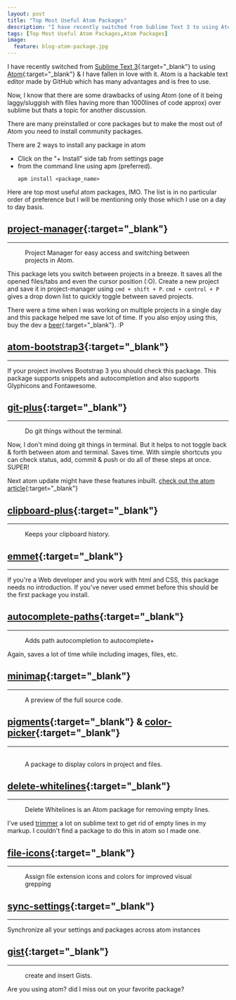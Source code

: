 ```yaml
---
layout: post
title: "Top Most Useful Atom Packages"
description: "I have recently switched from Sublime Text 3 to using Atom & I have fallen in love with it. Atom is a hackable text editor made by GitHub which has many advantages and is free to use."
tags: [Top Most Useful Atom Packages,Atom Packages]
image:
  feature: blog-atom-package.jpg
---
```


I have recently switched from [Sublime Text 3](https://www.sublimetext.com/3){:target="_blank"} to using [Atom](https://atom.io/){:target="_blank"} & I have fallen in love with it. Atom is a hackable text editor made by GitHub which has many advantages and is free to use.

Now, I know that there are some drawbacks of using Atom (one of it being laggy/sluggish with files having more than 1000lines of code approx) over sublime but thats a topic for another discussion.

There are many preinstalled or core packages but to make the most out of Atom you need to install community packages.

There are 2 ways to install any package in atom
* Click on the "+ Install" side tab from settings page
* from the command line using apm (preferred).
  ```terminal
  apm install <package_name>
  ```

Here are top most useful atom packages, IMO. The list is in no particular order of preference but I will be mentioning only those which I use on a day to day basis.

## [project-manager](https://atom.io/packages/project-manager){:target="_blank"}
---
<figure>
	<img src="https://i.github-camo.com/9f58c50dd32d6173bb555f1a0ca08c713d8a2f2a/68747470733a2f2f7261772e6769746875622e636f6d2f64616e69656c62726f64696e2f61746f6d2d70726f6a6563742d6d616e616765722f6d61737465722f70726f6a6563742d6d616e616765722e676966" alt="">
	<figcaption>Project Manager for easy access and switching between projects in Atom.</figcaption>
</figure>

This package lets you switch between projects in a breeze. It saves all the opened files/tabs and even the cursor position (:O). Create a new project and save it in project-manager using `cmd + shift + P`. `cmd + control + P` gives a drop down list to quickly toggle between saved projects.

There were a time when I was working on multiple projects in a single day and this package helped me save lot of time. If you also enjoy using this, buy the dev a [beer](https://atom.io/packages/project-manager){:target="_blank"}. :P


## [atom-bootstrap3](https://atom.io/packages/atom-bootstrap3){:target="_blank"}
---
If your project involves Bootstrap 3 you should check this package. This package supports snippets and autocompletion and also supports Glyphicons and Fontawesome.


## [git-plus](https://atom.io/packages/git-plus){:target="_blank"}
---
<figure>
	<img src="https://i.github-camo.com/78e2bafa5f9b3afdf47d7e02e3f949fea4801fc0/68747470733a2f2f7261772e67697468756275736572636f6e74656e742e636f6d2f616b6f6e77692f6769742d706c75732f6d61737465722f636f6d6d69742e676966" alt="">
	<figcaption>Do git things without the terminal.</figcaption>
</figure>
Now, I don't mind doing git things in terminal. But it helps to not toggle back & forth between atom and terminal. Saves time. With simple shortcuts you can check status, add, commit & push or do all of these steps at once. SUPER!

Next atom update might have these features inbuilt. [check out the atom article](http://blog.atom.io/2017/05/16/git-and-github-integration-comes-to-atom.html){:target="_blank"}


## [clipboard-plus](https://atom.io/packages/clipboard-plus){:target="_blank"}
---
<figure>
	<img src="https://i.github-camo.com/3e515033ac645bfe2e94d5d073176934e5254f66/687474703a2f2f692e6779617a6f2e636f6d2f34386366633636633866386237363636656662373333346439323866316139652e676966" alt="">
	<figcaption>Keeps your clipboard history.</figcaption>
</figure>


## [emmet](https://atom.io/packages/emmet){:target="_blank"}
---
If you're a Web developer and you work with html and CSS, this package needs no introduction. If you've never used emmet before this should be the first package you install.


## [autocomplete-paths](https://atom.io/packages/autocomplete-paths){:target="_blank"}
---
<figure>
	<img src="https://i.github-camo.com/7da86dc3d22c9dd1d1c47bcb36237720fd987764/687474703a2f2f73312e64697265637475706c6f61642e6e65742f696d616765732f3134303431312f70356b76696665362e676966" alt="">
	<figcaption>Adds path autocompletion to autocomplete+</figcaption>
</figure>
Again, saves a lot of time while including images, files, etc.


## [minimap](https://atom.io/packages/minimap){:target="_blank"}
---
<figure>
	<img src="https://i.github-camo.com/bb671dcf7706c32eb432472c2cd69d354f824661/68747470733a2f2f6769746875622e636f6d2f61746f6d2d6d696e696d61702f6d696e696d61702f626c6f622f6d61737465722f7265736f75726365732f73637265656e73686f742e706e673f7261773d74727565" alt="">
	<figcaption>A preview of the full source code.</figcaption>
</figure>


## [pigments](https://atom.io/packages/pigments){:target="_blank"} & [color-picker](https://atom.io/packages/color-picker){:target="_blank"}
---
<figure class="half">
	<img src="https://i.github-camo.com/d687b4d2199616e0c967d2422626d4c27db41ed5/687474703a2f2f61626533332e6769746875622e696f2f61746f6d2d7069676d656e74732f646f742d72656e64657265722e706e673f7261773d74727565" alt="">
  <img src="https://i.github-camo.com/467c72e686f00893c3d36bf46499e76c10f31787/68747470733a2f2f6769746875622e636f6d2f74686f6d61736c696e647374726f6d2f636f6c6f722d7069636b65722f7261772f6d61737465722f707265766965772e676966" alt="">
	<figcaption>A package to display colors in project and files.</figcaption>
</figure>


## [delete-whitelines](https://atom.io/packages/delete-whitelines){:target="_blank"}
---
<figure>
	<img src="https://i.github-camo.com/1e4ae093f035d5ca4cf7209b433d0e487aa4bf08/68747470733a2f2f7261772e67697468756275736572636f6e74656e742e636f6d2f6468776c6d2f64656c6574652d77686974656c696e65732f6d61737465722f73637265656e73686f742e676966" alt="">
	<figcaption>Delete Whitelines is an Atom package for removing empty lines.</figcaption>
</figure>

I've used [trimmer](https://github.com/jonlabelle/Trimmer) a lot on sublime text to get rid of empty lines in my markup. I couldn't find a package to do this in atom so I made one.


## [file-icons](https://atom.io/packages/file-icons){:target="_blank"}
---
<figure>
	<img src="https://i.github-camo.com/fb720dc73a9cf634fef9b11e87f0cd194284e3be/68747470733a2f2f7261772e67697468756275736572636f6e74656e742e636f6d2f66696c652d69636f6e732f61746f6d2f363731343730366632363865323537313030653033633965623532383139636239376164353730622f707265766965772e706e67" alt="">
	<figcaption>Assign file extension icons and colors for improved visual grepping</figcaption>
</figure>


## [sync-settings](https://atom.io/packages/sync-settings){:target="_blank"}
---
Synchronize all your settings and packages across atom instances


## [gist](https://atom.io/packages/gist){:target="_blank"}
---
<figure>
	<img src="https://i.github-camo.com/1d77e7e3a078dc59cf321ee29b3849e6047775b4/687474703a2f2f672e7265636f726469742e636f2f355a71677978676a64422e676966" alt="">
	<figcaption>create and insert Gists. </figcaption>
</figure>

Are you using atom? did I miss out on your favorite package?
